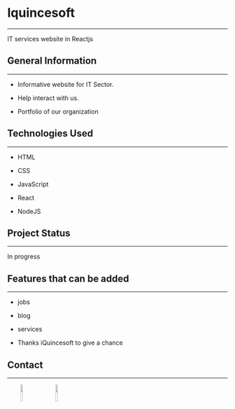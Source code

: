 <h1>Iquincesoft</h1>
<hr><p>IT services website in Reactjs</p><h2>General Information</h2>
<hr><ul>
<li>Informative website for IT Sector.</li>
</ul><ul>
<li>Help interact with us.</li>
</ul><ul>
<li>Portfolio of our organization</li>
</ul><h2>Technologies Used</h2>
<hr><ul>
<li>HTML</li>
</ul><ul>
<li>CSS</li>
</ul><ul>
<li>JavaScript</li>
</ul><ul>
<li>React</li>
</ul><ul>
<li>NodeJS</li>
</ul><h2>Project Status</h2>
<hr><p>In progress</p><h2>Features that can be added</h2>
<hr><ul>
<li>jobs</li>
</ul><ul>
<li>blog</li>
</ul><ul>
<li>services</li>
</ul><ul>
<li>Thanks iQuincesoft to give a chance</li>
</ul><h2>Contact</h2>
<hr><p><span style="margin-right: 30px;"></span><a href="https://www.linkedin.com/in/prahlad-dixit-4022841b6/"><img target="_blank" src="https://cdn.jsdelivr.net/gh/devicons/devicon/icons/linkedin/linkedin-original.svg" style="width: 10%;"></a><span style="margin-right: 30px;"></span><a href="https://github.com/Techpd"><img target="_blank" src="https://cdn.jsdelivr.net/gh/devicons/devicon/icons/github/github-original.svg" style="width: 10%;"></a></p>